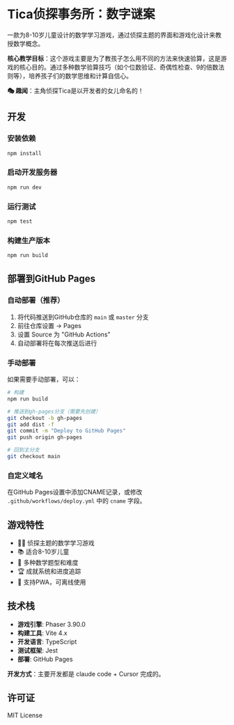 # Tica侦探事务所：数字谜案

一款为8-10岁儿童设计的数学学习游戏，通过侦探主题的界面和游戏化设计来教授数学概念。

**核心教学目标**：这个游戏主要是为了教孩子怎么用不同的方法来快速验算，这是游戏的核心目的。通过多种数学验算技巧（如个位数验证、奇偶性检查、9的倍数法则等），培养孩子们的数学思维和计算自信心。

**🎭 趣闻**：主角侦探Tica是以开发者的女儿命名的！

## 开发

### 安装依赖
```bash
npm install
```

### 启动开发服务器
```bash
npm run dev
```

### 运行测试
```bash
npm test
```

### 构建生产版本
```bash
npm run build
```

## 部署到GitHub Pages

### 自动部署（推荐）

1. 将代码推送到GitHub仓库的 `main` 或 `master` 分支
2. 前往仓库设置 → Pages
3. 设置 Source 为 "GitHub Actions"
4. 自动部署将在每次推送后进行

### 手动部署

如果需要手动部署，可以：

```bash
# 构建
npm run build

# 推送到gh-pages分支（需要先创建）
git checkout -b gh-pages
git add dist -f
git commit -m "Deploy to GitHub Pages"
git push origin gh-pages

# 回到主分支
git checkout main
```

### 自定义域名

在GitHub Pages设置中添加CNAME记录，或修改 `.github/workflows/deploy.yml` 中的 `cname` 字段。

## 游戏特性

- 🕵️‍♀️ 侦探主题的数学学习游戏
- 📚 适合8-10岁儿童
- 🎯 多种数学题型和难度
- 🏆 成就系统和进度追踪
- 📱 支持PWA，可离线使用

## 技术栈

- **游戏引擎**: Phaser 3.90.0
- **构建工具**: Vite 4.x
- **开发语言**: TypeScript
- **测试框架**: Jest
- **部署**: GitHub Pages

**开发方式**：主要开发都是 claude code + Cursor 完成的。

## 许可证

MIT License
